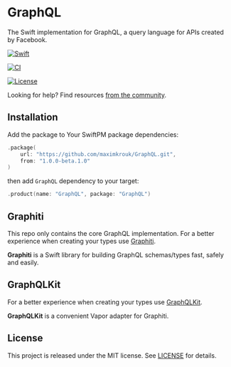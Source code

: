# GraphQL

The Swift implementation for GraphQL, a query language for APIs created by Facebook.

[![Swift][swift-badge]][swift-url]

[![CI][ci-badge-url]][ci-url]

[![License][mit-badge]][mit-url]

Looking for help? Find resources [from the community](http://graphql.org/community/).

## Installation

Add the package to Your SwiftPM package dependencies:

```swift
.package(
    url: "https://github.com/maximkrouk/GraphQL.git", 
    from: "1.0.0-beta.1.0"
)
```

then add `GraphQL` dependency to your target:

```swift
.product(name: "GraphQL", package: "GraphQL")
```

## Graphiti

This repo only contains the core GraphQL implementation. For a better experience when creating your types use [Graphiti](https://github.com/maximkrouk/Graphiti).

**Graphiti** is a Swift library for building GraphQL schemas/types fast, safely and easily.

## GraphQLKit

For a better experience when creating your types use [GraphQLKit](https://github.com/maximkrouk/GraphQLKit).

**GraphQLKit** is a convenient Vapor adapter for Graphiti.


## License

This project is released under the MIT license. See [LICENSE](LICENSE) for details.

[swift-badge]: https://img.shields.io/badge/Swift-5.2-orange.svg?style=flat
[swift-url]: https://swift.org
[mit-badge]: https://img.shields.io/badge/License-MIT-blue.svg?style=flat
[mit-url]: https://tldrlegal.com/license/mit-license
[ci-badge-url]: https://github.com/maximkrouk/GraphQL/workflows/Swift/badge.svg
[ci-url]: https://github.com/maximkrouk/GraphQL/actions